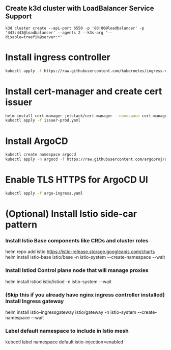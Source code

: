 
## Create k3d cluster with LoadBalancer Service Support
```
k3d cluster create --api-port 6550 -p '80:80@loadbalancer' -p '443:443@loadbalancer' --agents 2 --k3s-arg '--disable=traefik@server:*'
```

# Install ingress controller
```bash
kubectl apply -f https://raw.githubusercontent.com/kubernetes/ingress-nginx/refs/heads/main/deploy/static/provider/cloud/deploy.yaml
```

# Install cert-manager and create cert issuer
```bash
helm install cert-manager jetstack/cert-manager --namespace cert-manager --create-namespace --version v1.7.0 --set installCRDs=true --set image.repository=quay.io/jetstack/cert-manager-controller-arm64 --set prometheus.enabled=false 
kubectl apply -f issuer-prod.yaml
```
# Install ArgoCD
```bash
kubectl create namespace argocd
kubectl apply -n argocd -f https://raw.githubusercontent.com/argoproj/argo-cd/stable/manifests/install.yaml
```
# Enable TLS HTTPS for ArgoCD UI
```bash
kubectl apply -f argo-ingress.yaml
```

# (Optional) Install Istio side-car pattern

### Install Istio Base components like CRDs and cluster roles
helm repo add istio https://istio-release.storage.googleapis.com/charts
helm install istio-base istio/base -n istio-system --create-namespace --wait

### Install Istiod Control plane node that will manage proxies
helm install istiod istio/istiod -n istio-system --wait

### (Skip this if you already have nginx ingress controller installed) Install Ingress gateway
helm install istio-ingressgateway istio/gateway -n istio-system --create-namespace --wait

### Label default namespace to include in Istio mesh
kubectl label namespace default istio-injection=enabled
